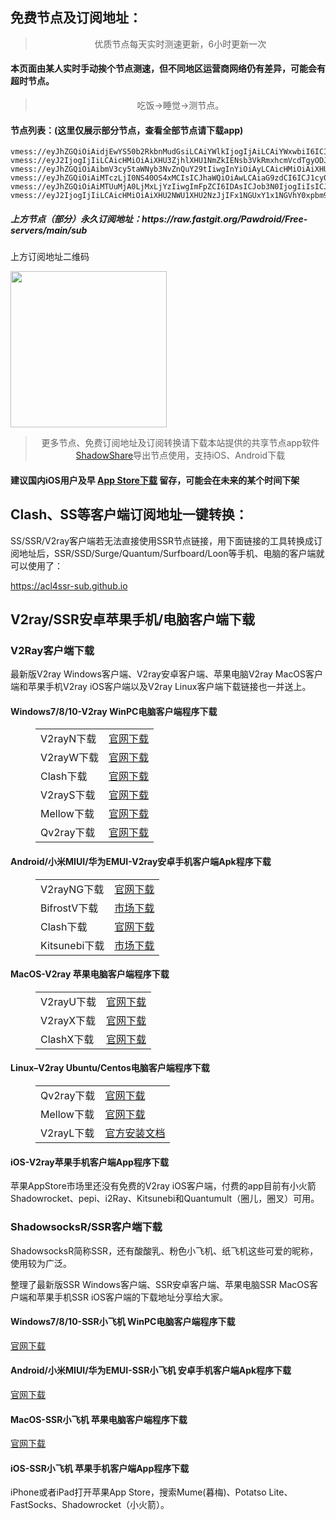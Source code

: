 
<h2>免费节点及订阅地址：</h2>
<blockquote>
<p style="text-align: center;">优质节点每天实时测速更新，6小时更新一次</p>
</blockquote>
<h4>本页面由某人实时手动挨个节点测速，但不同地区运营商网络仍有差异，可能会有超时节点。</h4>
<blockquote>
<p style="text-align: center;">吃饭->睡觉->测节点。</p>
</blockquote>
<h4>节点列表：(这里仅展示部分节点，查看全部节点请下载app)</h4>

```vmess://eyJhZGQiOiAibmV3cy5taWNyb3NvZnQuY29tIiwgInYiOiAyLCAicHMiOiAiXHU3ZjhlXHU1NmZkIFJGIEVuZ2luZWVyaW5nIiwgInBvcnQiOiAiNDQzIiwgImlkIjogIjU2YTIxODhiLTJhYjctNDAyYy1iOWI4LTM0ODQ3ZmRmMDk1OCIsICJhaWQiOiAiMCIsICJzY3kiOiAiYXV0byIsICJuZXQiOiAid3MiLCAidHlwZSI6ICIiLCAiaG9zdCI6ICJvcGxnMS56aHVqaWNuMi5jb20iLCAidGxzIjogInRscyIsICJwYXRoIjogIi81UU5ST1NSViJ9
vmess://eyJhZGQiOiAidjEwYS50b2RkbnMudGsiLCAiYWlkIjogIjAiLCAiYWxwbiI6ICIiLCAiaG9zdCI6ICJ2MTBhLnRvZGRucy50ayIsICJpZCI6ICJhMjU4ODFmMy05NjdmLTMyNjUtYmM3Zi05ZTY2ODU3YjAxNmIiLCAibmV0IjogIndzIiwgInBhdGgiOiAiL2ZyLXVubGltaXR4eHgiLCAicG9ydCI6ICI4MCIsICJwcyI6ICJcdTRmYzRcdTdmNTdcdTY1YWYgXHU4M2FiXHU2NWFmXHU3OWQxSnVzdEhvc3QiLCAic2N5IjogImF1dG8iLCAic25pIjogIiIsICJ0bHMiOiAiIiwgInR5cGUiOiAiIiwgInYiOiAiMiJ9
vmess://eyJ2IjogIjIiLCAicHMiOiAiXHU3ZjhlXHU1NmZkIENsb3VkRmxhcmVcdTgyODJcdTcwYjkiLCAiYWRkIjogImN2eXdmYXZhc2RjLmN5bWxyLnh5eiIsICJwb3J0IjogIjQ0MyIsICJpZCI6ICIyM2Y0YmM4MC0zYjBhLTRhYTMtY2JlNS1iOGJlNGU4YzMyZmMiLCAiYWlkIjogIjAiLCAic2N5IjogImF1dG8iLCAibmV0IjogIndzIiwgInR5cGUiOiAibm9uZSIsICJob3N0IjogImN2eXdmYXZhc2RjLmN5bWxyLnh5eiIsICJwYXRoIjogIi9rc2VidXBvIiwgInRscyI6ICJ0bHMiLCAic25pIjogIiJ9
vmess://eyJhZGQiOiAibmV3cy5taWNyb3NvZnQuY29tIiwgInYiOiAyLCAicHMiOiAiXHU3ZjhlXHU1NmZkIFJGIEVuZ2luZWVyaW5nIiwgInBvcnQiOiAiNDQzIiwgImlkIjogIjYxNWExMjg1LTU4NDgtNDJhMS05ODU5LWQ0Y2IzN2IxZmJkOCIsICJhaWQiOiAiMCIsICJzY3kiOiAiYXV0byIsICJuZXQiOiAid3MiLCAidHlwZSI6ICIiLCAiaG9zdCI6ICJ1cy5hd3NiZXN0LmNvbSIsICJ0bHMiOiAidGxzIiwgInBhdGgiOiAiL3NoYXJlIn0=
vmess://eyJhZGQiOiAiMTczLjI0NS40OS4xMCIsICJhaWQiOiAwLCAiaG9zdCI6ICJ1cy0xNzEtNzguc2hvcHR1bm5lbC5saXZlIiwgImlkIjogImE2YTM3ZTA0LTVlODEtNDRjOS1iZTUzLWJhYTNmZjQ2ZWI4YiIsICJuZXQiOiAid3MiLCAicGF0aCI6ICIvOGNkYTQ4YjMiLCAicG9ydCI6IDg0NDMsICJwcyI6ICJcdTdmOGVcdTU2ZmRcdTVmMTdcdTU0MDlcdTVjM2NcdTRlOWFcdTVkZGVcdTk2M2ZcdTRlYzBcdTY3MmMgQ2xvdWRGbGFyZVx1ODI4Mlx1NzBiOSIsICJ0bHMiOiAidGxzIiwgInR5cGUiOiAiYXV0byIsICJzZWN1cml0eSI6ICJhdXRvIiwgInNraXAtY2VydC12ZXJpZnkiOiB0cnVlLCAic25pIjogInVzLTE3MS03OC5zaG9wdHVubmVsLmxpdmUifQ==
vmess://eyJhZGQiOiAiMTUuMjA0LjMxLjYzIiwgImFpZCI6IDAsICJob3N0IjogIiIsICJpZCI6ICJhYjRhNzI5Zi1lNGQ0LTRhNzgtOGMyNC0zMTA3YzVlNGZhZWUiLCAibmV0IjogIndzIiwgInBhdGgiOiAiL3ZtZXNzIiwgInBvcnQiOiA4MCwgInBzIjogIlx1N2Y4ZVx1NTZmZCBcdTYwZTBcdTY2NmVIUCIsICJ0bHMiOiAiIiwgInR5cGUiOiAiYXV0byIsICJzZWN1cml0eSI6ICJhdXRvIiwgInNraXAtY2VydC12ZXJpZnkiOiB0cnVlLCAic25pIjogIiJ9
vmess://eyJ2IjogIjIiLCAicHMiOiAiXHU2NWU1XHU2NzJjIFx1NGUxY1x1NGVhY0xpbm9kZVx1NjU3MFx1NjM2ZVx1NGUyZFx1NWZjMyIsICJhZGQiOiAidjYuNTgzMTgxLnh5eiIsICJwb3J0IjogIjgwIiwgImlkIjogIjU2MWQ5NTMzLWUyMGEtNGZmMC04M2Q0LTgwZDBjYzU4OGRmYiIsICJhaWQiOiAiMCIsICJzY3kiOiAiYXV0byIsICJuZXQiOiAid3MiLCAidHlwZSI6ICJub25lIiwgImhvc3QiOiAidjYuNTgzMTgxLnh5eiIsICJwYXRoIjogIi8iLCAidGxzIjogIiIsICJzbmkiOiAiIn0=
```
<h5>上方节点（部分）永久订阅地址：https://raw.fastgit.org/Pawdroid/Free-servers/main/sub</h5>
<p>上方订阅地址二维码</p>
<img src='https://raw.fastgit.org/Pawdroid/Free-servers/main/sub.png' width=250 height=250>
<blockquote style='text-align: center;'>更多节点、免费订阅地址及订阅转换请下载本站提供的共享节点app软件<a href='https://shadowshare.v2cross.com'>ShadowShare</a>导出节点使用，支持iOS、Android下载</blockquote>
<h4>建议国内iOS用户及早 <a href='https://apps.apple.com/cn/app/shadowshare/id1612647259'>App Store下载</a> 留存，可能会在未来的某个时间下架</h4>

<div class="nv-content-wrap entry-content">
<h2>Clash、SS等客户端订阅地址一键转换：</h2>
<p>SS/SSR/V2ray客户端若无法直接使用SSR节点链接，用下面链接的工具转换成订阅地址后，SSR/SSD/Surge/Quantum/Surfboard/Loon等手机、电脑的客户端就可以使用了：</p>
<p><a href="https://acl4ssr-sub.github.io" target="_blank" rel="noreferrer noopener nofollow">https://acl4ssr-sub.github.io</a></p>
<h2>V2ray/SSR安卓苹果手机/电脑客户端下载</h2>
<h3>V2Ray客户端下载</h3>
<p>最新版V2ray Windows客户端、V2ray安卓客户端、苹果电脑V2ray MacOS客户端和苹果手机V2ray iOS客户端以及V2ray Linux客户端下载链接也一并送上。</p>
<h4>Windows7/8/10-<strong>V2ray WinPC电脑客户端</strong>程序下载</h4>
<figure class="wp-block-table alignwide is-style-stripes"><table><tbody><tr><td>V2rayN下载</td><td><a href="https://github.com/2dust/v2rayN/releases" target="_blank" rel="noreferrer noopener">官网下载</a></td></tr><tr><td>V2rayW下载</td><td><a href="https://github.com/Cenmrev/V2RayW/releases" target="_blank" rel="noreferrer noopener">官网下载</a></td></tr><tr><td>Clash下载</td><td><a href="https://github.com/Fndroid/clash_for_windows_pkg/releases" target="_blank" rel="noreferrer noopener">官网下载</a></td></tr><tr><td>V2rayS下载</td><td><a href="https://github.com/Shinlor/V2RayS/releases" target="_blank" rel="noreferrer noopener">官网下载</a></td></tr><tr><td>Mellow下载</td><td><a href="https://github.com/mellow-io/mellow/releases" target="_blank" rel="noreferrer noopener">官网下载</a></td></tr><tr><td>Qv2ray下载</td><td><a href="https://github.com/Qv2ray/Qv2ray" target="_blank" rel="noreferrer noopener">官网下载</a></td></tr></tbody></table></figure>
<h4><strong>Android/小米MIUI/华为EMUI-V2ray安卓手机客户端</strong>Apk程序下载</h4>
<figure class="wp-block-table alignwide is-style-stripes"><table><tbody><tr><td>V2rayNG下载</td><td><a href="https://github.com/2dust/v2rayNG/releases" target="_blank" rel="noreferrer noopener">官网下载</a></td></tr><tr><td>BifrostV下载</td><td><a rel="noreferrer noopener" href="https://www.appsapk.com/downloading/latest/com.github.dawndiy.bifrostv-0.6.8.apk" target="_blank">市场下载</a></td></tr><tr><td>Clash下载</td><td><a href="https://github.com/Kr328/ClashForAndroid/releases" target="_blank" rel="noreferrer noopener">官网下载</a></td></tr><tr><td>Kitsunebi下载</td><td><a rel="noreferrer noopener" href="https://apkpure.com/kitsunebi/fun.kitsunebi.kitsunebi4android" target="_blank">市场下载</a></td></tr></tbody></table></figure>
<h4><strong>MacOS-V2ray <strong>苹果电脑</strong>客户端</strong>程序下载</h4>
<figure class="wp-block-table alignwide is-style-stripes"><table><tbody><tr><td>V2rayU下载</td><td><a href="https://github.com/yanue/V2rayU/releases" target="_blank" rel="noreferrer noopener">官网下载</a></td></tr><tr><td>V2rayX下载</td><td><a href="https://github.com/Cenmrev/V2RayX/releases" target="_blank" rel="noreferrer noopener">官网下载</a></td></tr><tr><td>ClashX下载</td><td><a href="https://github.com/yichengchen/clashX/releases" target="_blank" rel="noreferrer noopener">官网下载</a></td></tr></tbody></table></figure>
<h4><strong>Linux</strong>–<strong>V2ray Ubuntu/Centos电脑客户端</strong>程序下载</h4>
<figure class="wp-block-table alignwide is-style-stripes"><table><tbody><tr><td>Qv2ray下载</td><td><a href="https://github.com/Qv2ray/Qv2ray" target="_blank" rel="noreferrer noopener">官网下载</a></td></tr><tr><td>Mellow下载</td><td><a href="https://github.com/mellow-io/mellow/releases" target="_blank" rel="noreferrer noopener">官网下载</a></td></tr><tr><td>V2rayL下载</td><td><a rel="noreferrer noopener" href="https://github.com/jiangxufeng/v2rayL" target="_blank">官方安装文档</a></td></tr></tbody></table></figure>
<h4>iOS-<strong>V2ray苹果<strong>手机客户端</strong>App程序</strong>下载</h4>
<p>苹果AppStore市场里还没有免费的V2ray iOS客户端，付费的app目前有小火箭Shadowrocket、pepi、i2Ray、Kitsunebi和Quantumult（圈儿，圈叉）可用。</p>
<h3>ShadowsocksR/SSR客户端下载</h3>
<p>ShadowsocksR简称SSR，还有酸酸乳、粉色小飞机、纸飞机这些可爱的昵称，使用较为广泛。</p>
<p>整理了最新版SSR Windows客户端、SSR安卓客户端、苹果电脑SSR MacOS客户端和苹果手机SSR iOS客户端的下载地址分享给大家。</p>
<h4><strong>Windows7/8/10-<strong>SSR小飞机 WinPC电脑客户端</strong>程序下载</strong></h4>
<p><a rel="noreferrer noopener" href="https://github.com/shadowsocksrr/shadowsocksr-csharp/releases" target="_blank">官网下载</a></p>
<h4><strong><strong>Android/小米MIUI/华为EMUI-SSR小飞机 安卓手机客户端</strong>Apk程序下载</strong></h4>
<p><a rel="noreferrer noopener" href="https://github.com/shadowsocksrr/shadowsocksr-android/releases" target="_blank">官网下载</a></p>
<h4><strong><strong>MacOS-SSR小飞机 苹果电脑客户端</strong>程序下载</strong></h4>
<p><a href="https://github.com/qinyuhang/ShadowsocksX-NG-R/releases" target="_blank" rel="noreferrer noopener">官网下载</a></p>
<h4><strong>iOS-<strong>SSR小飞机 苹果手机客户端App程序</strong></strong>下载</h4>
<p>iPhone或者iPad打开苹果App Store，搜索Mume(暮梅)、Potatso Lite、FastSocks、Shadowrocket（小火箭）。</p>
